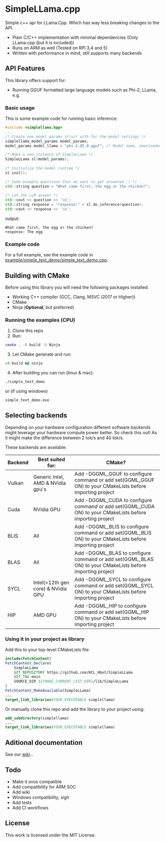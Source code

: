 # SimpleLLama.cpp
Simple c++ api for LLama.Cpp. Which has way less breaking changes to the API. 

- Plain C/C++ implementation with minimal dependencies (Only LLama.cpp (but it is included))
- Runs on ARM as well (Tested on RPI 3,4 and 5)
- Written with performance in mind, still supports many backends

## API Features
This library offers support for:
- Running GGUF formatted large language models such as Phi-2, LLama, e.g.

### Basic usage

This is some example code for running basic inference:

```cpp
#include <simplellama.hpp>
...
/* Create new model params struct with for the model settings */
simplellama_model_params model_params;
model_params.model_llama = "phi-2.Q5_0.gguf"; /* Model name, downloaded automatically by cmake */

/* Make a new instance of SimpleLLama */
SimpleLLama sl(model_params);
    
/* Initialize the model runtime */
sl.init();

/* Some example questions that we want to get answered :) */
std::string question = "What came first, the egg or the chicken?";
    
/* Let the LLM answer */
std::cout << question << '\n';
std::string response = "response:" + sl.do_inference(question);
std::cout << response << '\n'; 
```
output:
```text
What came first, the egg or the chicken?
response: The egg
```

### Example code
For a full example, see the example code in [example/simple_text_demo/simple_text_demo.cpp](example/simple_text_demo/simple_text_demo.cpp).

## Building with CMake
Before using this library you will need the following packages installed:

- Working C++ compiler (GCC, Clang, MSVC (2017 or Higher))
- CMake
- Ninja (**Optional**, but preferred)

### Running the examples (CPU)
1. Clone this repo
2. Run:
```bash
cmake . -B build -G Ninja
```
3. Let CMake generate and run:
```bash
cd build && ninja
```
4. After building you can run (linux & mac):
```bash
./simple_text_demo
```
or (if using windows)
```bat
simple_text_demo.exe
```
## Selecting backends
Depending on your hardware configuration different software backends might leverage your hardware compute power better.
So check this out! As it might make the difference between 2 tok/s and 40 tok/s.

These backends are available:

| Backend | Best suited for: | CMake? |
|--|--|--|
| Vulkan | Generic Intel, AMD & NVidia gpu's | Add -DGGML_GGUF to configure command or add set(GGML_GGUF ON) to your CMakeLists before importing project|
| Cuda | NVidia GPU |  Add -DGGML_CUDA to configure command or add set(GGML_CUDA ON) to your CMakeLists before importing project|
| BLIS | All |  Add -DGGML_BLIS to configure command or add set(GGML_BLIS ON) to your CMakeLists before importing project|
| BLAS | All |  Add -DGGML_BLAS to configure command or add set(GGML_BLAS ON) to your CMakeLists before importing project|
| SYCL | Intel(>12th gen core) & NVidia GPU |  Add -DGGML_SYCL to configure command or add set(GGML_SYCL ON) to your CMakeLists before importing project|
| HIP |  AMD GPU | Add -DGGML_HIP to configure command or add set(GGML_HIP ON) to your CMakeLists before importing project|

### Using it in your project as library
Add this to your top-level CMakeLists file:
```cmake
include(FetchContent)
FetchContent_Declare(
    SimpleLLama
    GIT_REPOSITORY https://github.com/HCL_Hbot/SimpleLLama
    GIT_TAG main
    SOURCE_DIR ${CMAKE_CURRENT_LIST_DIR}/lib/SimpleLLama
)
FetchContent_MakeAvailable(SimpleLLama)
...
target_link_libraries(YOUR_EXECUTABLE simplellama)
```
Or manually clone this repo and add the library to your project using:
```cmake
add_subdirectory(simplellama)
...
target_link_libraries(YOUR_EXECUTABLE simplellama)
```


## Aditional documentation
See our [wiki](https://HCL-Hbot.github.io/SimpleLLama/)...

## Todo
- Make it ovos compatible
- Add compatibility for ARM SOC
- Add wiki
- Windows compatibility, sigh
- Add tests
- Add CI workflows

## License
This work is licensed under the MIT License.

